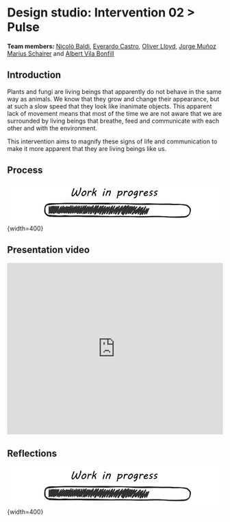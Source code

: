 # Design studio: **Intervention 02 > Pulse**

**Team members:**
[Nicolò Baldi](https://niente010.github.io/MDEF_website/#welcome),
[Everardo Castro](https://everardocastro.github.io/mdef1/),
[Oliver Lloyd](https://oliver-lloyd-mdef.github.io/Oliver-MDEF-Portfolio/),
[Jorge Muñoz](https://jmuozan.github.io/mdef-website/)
[Marius Schairer](https://marius-schairer.github.io/MDEF_Documentation/)
and [Albert Vila Bonfill](https://avilabon.github.io/MDEF_Albert/)

## Introduction
Plants and fungi are living beings that apparently do not behave in the same way as animals. We know that they grow and change their appearance, but at such a slow speed that they look like inanimate objects. This apparent lack of movement means that most of the time we are not aware that we are surrounded by living beings that breathe, feed and communicate with each other and with the environment.

This intervention aims to magnify these signs of life and communication to make it more apparent that they are living beings like us.

## Process

![WIP](../../images/WIP.png){width=400}


## Presentation video

<iframe width="100%" height="400" src="https://www.youtube.com/embed/v7DfLnNG7B8?si=9cJcqU8BZgHcVJUl" title="YouTube video player" frameborder="0" allow="accelerometer; autoplay; clipboard-write; encrypted-media; gyroscope; picture-in-picture; web-share" allowfullscreen></iframe>



## Reflections

![WIP](../../images/WIP.png){width=400}

